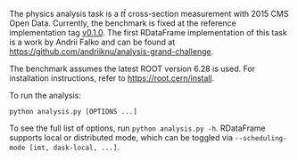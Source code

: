 The physics analysis task is a $t\bar{t}$ cross-section measurement with 2015 CMS Open Data. Currently, the benchmark is fixed at the reference implementation tag [v0.1.0](https://github.com/iris-hep/analysis-grand-challenge/tree/v0.1.0). The first RDataFrame implementation of this task is a work by Andrii Falko and can be found at https://github.com/andriiknu/analysis-grand-challenge.

The benchmark assumes the latest ROOT version 6.28 is used. For installation instructions, refer to https://root.cern/install.

To run the analysis:

```
python analysis.py [OPTIONS ...]
```

To see the full list of options, run `python analysis.py -h`. RDataFrame supports local or distributed mode, which can be toggled via `--scheduling-mode [imt, dask-local, ...]`.
